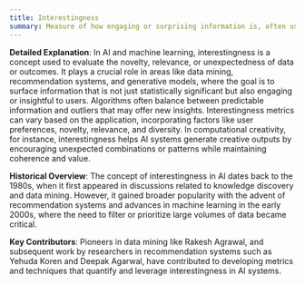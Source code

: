```yaml
---
title: Interestingness
summary: Measure of how engaging or surprising information is, often used in ML and computational creativity to prioritize novel and useful data.
---
```

**Detailed Explanation**: In AI and machine learning, interestingness is a concept used to evaluate the novelty, relevance, or unexpectedness of data or outcomes. It plays a crucial role in areas like data mining, recommendation systems, and generative models, where the goal is to surface information that is not just statistically significant but also engaging or insightful to users. Algorithms often balance between predictable information and outliers that may offer new insights. Interestingness metrics can vary based on the application, incorporating factors like user preferences, novelty, relevance, and diversity. In computational creativity, for instance, interestingness helps AI systems generate creative outputs by encouraging unexpected combinations or patterns while maintaining coherence and value.

**Historical Overview**: The concept of interestingness in AI dates back to the 1980s, when it first appeared in discussions related to knowledge discovery and data mining. However, it gained broader popularity with the advent of recommendation systems and advances in machine learning in the early 2000s, where the need to filter or prioritize large volumes of data became critical.

**Key Contributors**: Pioneers in data mining like Rakesh Agrawal, and subsequent work by researchers in recommendation systems such as Yehuda Koren and Deepak Agarwal, have contributed to developing metrics and techniques that quantify and leverage interestingness in AI systems.